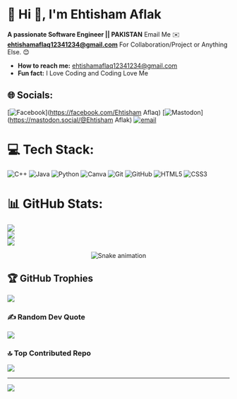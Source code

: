 # 💫 Hi 👋, I'm Ehtisham Aflak
**A passionate Software Engineer || PAKISTAN**
Email Me ✉️ **ehtishamaflaq12341234@gmail.com** For Collaboration/Project or Anything Else. 😊
-  **How to reach me:** ehtishamaflaq12341234@gmail.com
-  **Fun fact:** I Love Coding and Coding Love Me

## 🌐 Socials:
[![Facebook](https://img.shields.io/badge/Facebook-%231877F2.svg?logo=Facebook&logoColor=white)](https://facebook.com/Ehtisham Aflaq) [![Mastodon](https://img.shields.io/badge/-MASTODON-%232B90D9?logo=mastodon&logoColor=white)](https://mastodon.social/@Ehtisham Aflak) [![email](https://img.shields.io/badge/Email-D14836?logo=gmail&logoColor=white)](mailto:ehtishamaflaq12341234@gmail.com) 

# 💻 Tech Stack:
![C++](https://img.shields.io/badge/c++-%2300599C.svg?style=for-the-badge&logo=c%2B%2B&logoColor=white) ![Java](https://img.shields.io/badge/java-%23ED8B00.svg?style=for-the-badge&logo=openjdk&logoColor=white) ![Python](https://img.shields.io/badge/python-3670A0?style=for-the-badge&logo=python&logoColor=ffdd54) ![Canva](https://img.shields.io/badge/Canva-%2300C4CC.svg?style=for-the-badge&logo=Canva&logoColor=white) ![Git](https://img.shields.io/badge/git-%23F05033.svg?style=for-the-badge&logo=git&logoColor=white) ![GitHub](https://img.shields.io/badge/github-%23121011.svg?style=for-the-badge&logo=github&logoColor=white) ![HTML5](https://img.shields.io/badge/html5-%23E34F26.svg?style=for-the-badge&logo=html5&logoColor=white) ![CSS3](https://img.shields.io/badge/css3-%231572B6.svg?style=for-the-badge&logo=css3&logoColor=white)
# 📊 GitHub Stats:
![](https://github-readme-stats.vercel.app/api?username=ehtishamaflaq3&theme=dark&hide_border=false&include_all_commits=false&count_private=false)<br/>
![](https://nirzak-streak-stats.vercel.app/?user=ehtishamaflaq3&theme=dark&hide_border=false)<br/>
![](https://github-readme-stats.vercel.app/api/top-langs/?username=ehtishamaflaq3&theme=dark&hide_border=false&include_all_commits=false&count_private=false&layout=compact)

<div align="center">
  <img src="https://profile-readme-generator.com/assets/snake.svg" alt="Snake animation" />
</div>

## 🏆 GitHub Trophies
![](https://github-profile-trophy.vercel.app/?username=ehtishamaflaq3&theme=radical&no-frame=false&no-bg=true&margin-w=4)

### ✍️ Random Dev Quote
![](https://quotes-github-readme.vercel.app/api?type=horizontal&theme=radical)

### 🔝 Top Contributed Repo
![](https://github-contributor-stats.vercel.app/api?username=ehtishamaflaq3&limit=5&theme=dark&combine_all_yearly_contributions=true)

---
[![](https://visitcount.itsvg.in/api?id=ehtishamaflaq3&icon=0&color=0)](https://visitcount.itsvg.in)

<!-- Proudly created with GPRM ( https://gprm.itsvg.in ) -->
